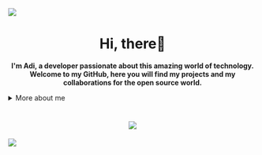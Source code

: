 <img src =  "https://cdn.discordapp.com/attachments/916010696406347776/986563245529763880/topo_readme-svg_1.png">
<h1 align="center">Hi, there👋</h1>
<p align="center">
    <b>I'm Adi, a developer passionate about this amazing world of technology. Welcome to my GitHub, here you will find my projects and my collaborations for the open source world.</b>
</p>

<details>
    <summary>More about me</summary>
   <li>🔭 I’m Born and Living in India</li>
   <li>😁 I’m a 19 year old Collage Student</li>
   <li>🎯 Contribute and create open source projects</li></li></li>
   <li>🌱 I’m currently learning C |C++| Web Devlopment | Game Devlopment</li></li>
   <li>😄 Pronouns: <b>He/Him</b></li>
    
</details>



<h1 align="center"><img src =  "https://github-readme-stats.vercel.app/api?username=MrAdityaBhoyar&&show_icons=true&title_color=ffffff&icon_color=bb2acf&text_color=daf7dc&bg_color=151515"></h1>

<img src="https://cdn.discordapp.com/attachments/916010696406347776/986626653675470908/rodape_readme-svg.png" />

